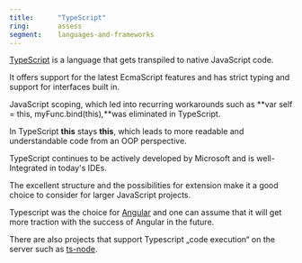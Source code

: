 ```yaml
---
title:      "TypeScript"
ring:       assess
segment:    languages-and-frameworks
---
```


[TypeScript](https://www.typescriptlang.org/) is a language that gets transpiled to native JavaScript code.

It offers support for the latest EcmaScript features and has strict typing and support for interfaces built in.

JavaScript scoping, which led into recurring workarounds such as **var self = this, myFunc.bind(this)_,_**was eliminated in TypeScript.

In TypeScript **this** stays **this**, which leads to more readable and understandable code from an OOP perspective.

TypeScript continues to be actively developed by Microsoft and is well-Integrated in today's IDEs.

The excellent structure and the possibilities for extension make it a good choice to consider for larger JavaScript projects.

Typescript was the choice for [Angular](/languages-and-frameworks/angular/) and one can assume that it will get more traction with the success of Angular in the future.

There are also projects that support Typescript „code execution“ on the server such as [ts-node](https://www.npmjs.com/package/ts-node).
